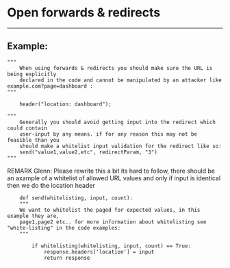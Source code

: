 # Open forwards & redirects
-------

## Example:


    """
    	When using forwards & redirects you should make sure the URL is being explicitly
    	declared in the code and cannot be manipulated by an attacker like example.com?page=dashboard :
    """

        header("location: dashboard");

    """
    	Generally you should avoid getting input into the redirect which could contain
    	user-input by any means. if for any reason this may not be feasible than you
    	should make a whitelist input validation for the redirect like so:
    	send("value1,value2,etc", redirectParam, "3")
    """

REMARK Glenn: Please rewrite this a bit its hard to follow, there should be an axample of a whitelist of allowed URL values and only if input is identical then we do the location header

        def send(whitelisting, input, count):
        """
        We want to whitelist the paged for expected values, in this example they are,
        page1,page2 etc.. for more information about whitelisting see "white-listing" in the code examples:
        """

            if whitelisting(whitelisting, input, count) == True:
                response.headers['location'] = input
                return response 
